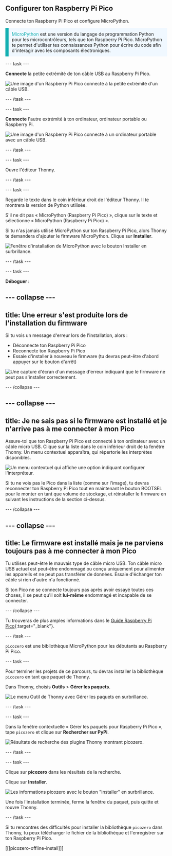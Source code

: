 ## Configurer ton Raspberry Pi Pico

<div style="display: flex; flex-wrap: wrap">
<div style="flex-basis: 200px; flex-grow: 1; margin-right: 15px;">
Connecte ton Raspberry Pi Pico et configure MicroPython.
</div>
</div>

<p style='border-left: solid; border-width:10px; border-color: #0faeb0; background-color: aliceblue; padding: 10px;'>
<span style="color: #0faeb0">MicroPython</span> est une version du langage de programmation Python pour les microcontrôleurs, tels que ton Raspberry Pi Pico. MicroPython te permet d'utiliser tes connaissances Python pour écrire du code afin d'interagir avec les composants électroniques.</p>

--- task ---

**Connecte** la petite extrémité de ton câble USB au Raspberry Pi Pico.

![Une image d'un Raspberry Pi Pico connecté à la petite extrémité d'un câble USB.](images/pico-top-plug.png)

--- /task ---

--- task ---

**Connecte** l'autre extrémité à ton ordinateur, ordinateur portable ou Raspberry Pi.

![Une image d'un Raspberry Pi Pico connecté à un ordinateur portable avec un câble USB.](images/plug-in-pico.png)

--- /task ---


--- task ---

Ouvre l'éditeur Thonny.

--- /task ---

--- task ---

Regarde le texte dans le coin inférieur droit de l'éditeur Thonny. Il te montrera la version de Python utilisée.

S'il ne dit pas « MicroPython (Raspberry Pi Pico) », clique sur le texte et sélectionne « MicroPython (Raspberry Pi Pico) ».

Si tu n'as jamais utilisé MicroPython sur ton Raspberry Pi Pico, alors Thonny te demandera d'ajouter le firmware MicroPython. Clique sur **Installer**.

![Fenêtre d'installation de MicroPython avec le bouton Installer en surbrillance.](images/thonny-install-micropython-pico.png)

--- /task ---

--- task ---

**Déboguer :**

--- collapse ---
---
title: Une erreur s'est produite lors de l'installation du firmware
---

Si tu vois un message d'erreur lors de l'installation, alors :
+ Déconnecte ton Raspberry Pi Pico
+ Reconnecte ton Raspberry Pi Pico
+ Essaie d'installer à nouveau le firmware (tu devras peut-être d'abord appuyer sur le bouton d'arrêt)

![Une capture d'écran d'un message d'erreur indiquant que le firmware ne peut pas s'installer correctement.](images/pico-firmware-error.PNG)

--- /collapse ---

--- collapse ---
---
title: Je ne sais pas si le firmware est installé et je n'arrive pas à me connecter à mon Pico
---

Assure-toi que ton Raspberry Pi Pico est connecté à ton ordinateur avec un câble micro USB. Clique sur la liste dans le coin inférieur droit de ta fenêtre Thonny. Un menu contextuel apparaîtra, qui répertorie les interprètes disponibles.

![Un menu contextuel qui affiche une option indiquant configurer l'interpréteur.](images/no-pico-interpreter.png)

Si tu ne vois pas le Pico dans la liste (comme sur l'image), tu devras reconnecter ton Raspberry Pi Pico tout en maintenant le bouton BOOTSEL pour le monter en tant que volume de stockage, et réinstaller le firmware en suivant les instructions de la section ci-dessus.

--- /collapse ---

--- collapse ---
---
title: Le firmware est installé mais je ne parviens toujours pas à me connecter à mon Pico
---

Tu utilises peut-être le mauvais type de câble micro USB. Ton câble micro USB actuel est peut-être endommagé ou conçu uniquement pour alimenter les appareils et ne peut pas transférer de données. Essaie d'échanger ton câble si rien d'autre n'a fonctionné.

Si ton Pico ne se connecte toujours pas après avoir essayé toutes ces choses, il se peut qu'il soit **lui-même** endommagé et incapable de se connecter.

--- /collapse ---

Tu trouveras de plus amples informations dans le [Guide Raspberry Pi Pico](https://projects.raspberrypi.org/en/projects/introduction-to-the-pico){:target="_blank"}.

--- /task ---

`picozero` est une bibliothèque MicroPython pour les débutants au Raspberry Pi Pico.

--- task ---

Pour terminer les projets de ce parcours, tu devras installer la bibliothèque `picozero` en tant que paquet de Thonny.

Dans Thonny, choisis **Outils** > **Gérer les paquets**.

![Le menu Outil de Thonny avec Gérer les paquets en surbrillance.](images/thonny-manage-packages.jpg)

--- /task ---

--- task ---

Dans la fenêtre contextuelle « Gérer les paquets pour Raspberry Pi Pico », tape `picozero` et clique sur **Rechercher sur PyPi**.

![Résultats de recherche des plugins Thonny montrant picozero.](images/thonny-packages-picozero.jpg)

--- /task ---

--- task ---

Clique sur **picozero** dans les résultats de la recherche.

Clique sur **Installer**.

![Les informations picozero avec le bouton "Installer" en surbrillance.](images/thonny-install-package.jpg)

Une fois l'installation terminée, ferme la fenêtre du paquet, puis quitte et rouvre Thonny.

--- /task ---

Si tu rencontres des difficultés pour installer la bibliothèque `picozero` dans Thonny, tu peux télécharger le fichier de la bibliothèque et l'enregistrer sur ton Raspberry Pi Pico.

[[[picozero-offline-install]]]
